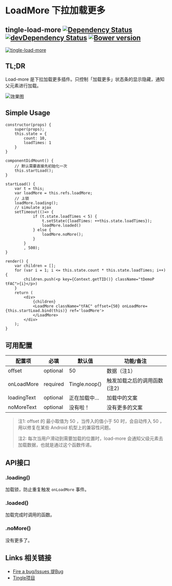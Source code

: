 # LoadMore 下拉加载更多

## tingle-load-more [![Dependency Status](http://img.shields.io/david/tinglejs/tingle-load-more.svg?style=flat-square)](https://david-dm.org/tinglejs/tingle-load-more) [![devDependency Status](http://img.shields.io/david/dev/tinglejs/tingle-load-more.svg?style=flat-square)](https://david-dm.org/tinglejs/tingle-load-more#info=devDependencies) [![Bower version](https://badge.fury.io/bo/tingle-load-more.svg)](http://badge.fury.io/bo/tingle-load-more)

[![tingle-load-more](https://nodei.co/npm/tingle-load-more.png)](https://npmjs.org/package/tingle-load-more)

## TL;DR

Load-more 是下拉加载更多插件。只控制「加载更多」状态条的显示隐藏，通知父元素进行加载。

![效果图](http://aligitlab.oss-cn-hangzhou-zmf.aliyuncs.com/uploads/alinwmobile/tingle-load-more/01e5ba4132/image.png)

## Simple Usage

```
constructor(props) {
    super(props);
    this.state = {
        count: 10,
        loadTimes: 1
    }
}

componentDidMount() {
    // 默认需要直接先初始化一次
    this.startLoad();
}

startLoad() {
    var t = this;
    var loadMore = this.refs.loadMore;
    // 上锁
    loadMore.loading();
    // simulate ajax
    setTimeout(()=> {
            if (t.state.loadTimes < 5) {
                t.setState({loadTimes: ++this.state.loadTimes});
                loadMore.loaded()
            } else {
                loadMore.noMore();
            }
        }
        , 500);
}

render() {
    var children = [];
    for (var i = 1; i <= this.state.count * this.state.loadTimes; i++) {
        children.push(<p key={Context.getTID()} className="tDemoP tFAC">{i}</p>)
    }
    return (
        <div>
            {children}
            <LoadMore className="tFAC" offset={50} onLoadMore={this.startLoad.bind(this)} ref='loadMore'>
            </LoadMore>
        </div>
    );
}
```


## 可用配置

| 配置项 | 必填 | 默认值 | 功能/备注 |
|---|----|---|----|
|offset|optional|50| 数据（注1）|
|onLoadMore|required|Tingle.noop()| 触发加载之后的调用函数 (注2) |
|loadingText|optional|正在加载中…| 加载中的文案 |
|noMoreText|optional|没有啦！| 没有更多的文案 |


> 注1: offset 的 最小取值为 50 ，当传入的值小于 50 时，会自动传入 50 ，用以修复在某些 Android 机型上的兼容性问题。
>
> 注2: 每次当用户滑动到需要加载的位置时，load-more 会通知父级元素去加载数据，也就是通过这个函数传递。


## API接口

### .loading()

加载锁，防止重复触发 `onLoadMore` 事件。

### .loaded()

加载完成时调用的函数。

### .noMore()

没有更多了。

## Links 相关链接

- [Fire a bug/Issues 提Bug](http://gitlab.alibaba-inc.com/alinwmobile/tingle-load-more/issues)
- [Tingle项目](http://ux.alibaba.net/products/tingle.html)